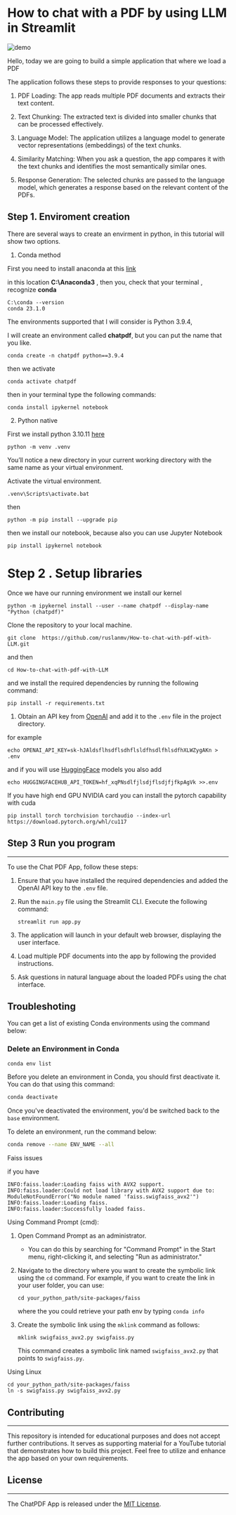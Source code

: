 

# How to chat with a PDF by using LLM in Streamlit

![demo](../assets/images/posts/readme/demo.gif)

Hello, today we are going to build a simple application that where we load  a PDF  

The application follows these steps to provide responses to your questions:

1. PDF Loading: The app reads multiple PDF documents and extracts their text content.

2. Text Chunking: The extracted text is divided into smaller chunks that can be processed effectively.

3. Language Model: The application utilizes a language model to generate vector representations (embeddings) of the text chunks.

4. Similarity Matching: When you ask a question, the app compares it with the text chunks and identifies the most semantically similar ones.

5. Response Generation: The selected chunks are passed to the language model, which generates a response based on the relevant content of the PDFs.

## Step 1. Enviroment creation

There are several ways to create an envirment in python, in this tutorial will show two options.
1. Conda method

First you need to install anaconda at this [link](https://www.anaconda.com/products/individual)


in this location **C:\Anaconda3** , then you, check that your terminal , recognize **conda**

```
C:\conda --version
conda 23.1.0
```

The environments supported that I will consider is Python 3.9.4,

I will create an environment called **chatpdf**, but you can put the name that you like.

```
conda create -n chatpdf python==3.9.4
```

then we activate

```
conda activate chatpdf
```
then in your terminal type the following commands:

```
conda install ipykernel notebook
```


2. Python native 

First we install python 3.10.11 [here](https://www.python.org/downloads/)


```
python -m venv .venv
```

You’ll notice a new directory in your current working directory with the same name as your virtual environment.

Activate the virtual environment.

```
.venv\Scripts\activate.bat
```
then


```
python -m pip install --upgrade pip
```

then we install our notebook, because also you can use Jupyter Notebook
```
pip install ipykernel notebook
```
# Step 2 . Setup libraries


Once we have our running environment  we install our kernel
```
python -m ipykernel install --user --name chatpdf --display-name "Python (chatpdf)"
```

Clone the repository to your local machine.

```
git clone  https://github.com/ruslanmv/How-to-chat-with-pdf-with-LLM.git
```

and then


```
cd How-to-chat-with-pdf-with-LLM
```
and  we install the required dependencies by running the following command:

```
pip install -r requirements.txt
```

1. Obtain an API key from [OpenAI](https://platform.openai.com/account/api-keys) and add it to the `.env` file in the project directory.

for example

```
echo OPENAI_API_KEY=sk-hJAldsflhsdflsdhflsldfhsdlfhlsdfhXLWZygAKn > .env
```

and if you will use [HuggingFace](https://huggingface.co/settings/tokens) models   you also add

```
echo HUGGINGFACEHUB_API_TOKEN=hf_xqPNsdlfjlsdjflsdjfjfkpAgVk >>.env
```

If you have high end GPU  NVIDIA card you can install the pytorch capability with cuda

```
pip install torch torchvision torchaudio --index-url https://download.pytorch.org/whl/cu117
```



## Step 3 Run you program

-----
To use the Chat PDF  App, follow these steps:

1. Ensure that you have installed the required dependencies and added the OpenAI API key to the `.env` file.

2. Run the `main.py` file using the Streamlit CLI. Execute the following command:
   ```
   streamlit run app.py
   ```

3. The application will launch in your default web browser, displaying the user interface.

4. Load multiple PDF documents into the app by following the provided instructions.

5. Ask questions in natural language about the loaded PDFs using the chat interface.



## Troubleshoting

You can get a list of existing Conda environments using the command below:

### Delete an Environment in Conda

```bash
conda env list
```



Before you delete an environment in Conda, you should first deactivate it. You can do that using this command:

```bash
conda deactivate
```

Once you've deactivated the environment, you'd be switched back to the `base` environment.

To delete an environment, run the command below:

```bash
conda remove --name ENV_NAME --all
```



Faiss issues

if you have

```
INFO:faiss.loader:Loading faiss with AVX2 support.
INFO:faiss.loader:Could not load library with AVX2 support due to:
ModuleNotFoundError("No module named 'faiss.swigfaiss_avx2'")
INFO:faiss.loader:Loading faiss.
INFO:faiss.loader:Successfully loaded faiss.
```



Using Command Prompt (cmd):

1. Open Command Prompt as an administrator.

   - You can do this by searching for "Command Prompt" in the Start menu, right-clicking it, and selecting "Run as administrator."

2. Navigate to the directory where you want to create the symbolic link using the `cd` command. For example, if you want to create the link in your user folder, you can use:

   ```
   cd your_python_path/site-packages/faiss
   ```

   where the you could retrieve  your path env by typing `conda info`

3. Create the symbolic link using the `mklink` command as follows:

   ```
   mklink swigfaiss_avx2.py swigfaiss.py
   ```

   This command creates a symbolic link named `swigfaiss_avx2.py` that points to `swigfaiss.py`.

Using  Linux

```
cd your_python_path/site-packages/faiss
ln -s swigfaiss.py swigfaiss_avx2.py
```



## Contributing

------------
This repository is intended for educational purposes and does not accept further contributions. It serves as supporting material for a YouTube tutorial that demonstrates how to build this project. Feel free to utilize and enhance the app based on your own requirements.

## License
-------
The ChatPDF App is released under the [MIT License](https://opensource.org/licenses/MIT).